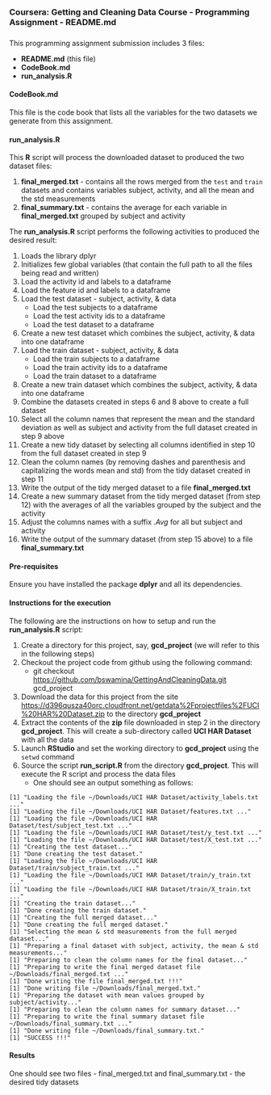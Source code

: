 ###
### Coursera: Getting and Cleaning Data Course - Programming Assignment - README.md
###

This programming assignment submission includes 3 files:

* __README.md__ (this file)
* __CodeBook.md__
* __run_analysis.R__

#### __CodeBook.md__

This file is the code book that lists all the variables for the two datasets we generate from this assignment.

#### __run_analysis.R__

This **R** script will process the downloaded dataset to produced the two dataset files:

1. __final_merged.txt__ - contains all the rows merged from the `test` and `train` datasets and contains variables subject, activity, and all the mean and the std measurements
2. __final_summary.txt__ - contains the average for each variable in __final_merged.txt__ grouped by subject and activity

The __run_analysis.R__ script performs the following activities to produced the desired result:

1. Loads the library dplyr
2. Initializes few global variables (that contain the full path to all the files being read and written)
3. Load the activity id and labels to a dataframe
4. Load the feature id and labels to a dataframe
5. Load the test dataset - subject, activity, & data
    + Load the test subjects to a dataframe
    + Load the test activity ids to a dataframe
    + Load the test dataset to a dataframe
6. Create a new test dataset which combines the subject, activity, & data into one dataframe
7. Load the train dataset - subject, activity, & data
    + Load the train subjects to a dataframe
    + Load the train activity ids to a dataframe
    + Load the train dataset to a dataframe
8. Create a new train dataset which combines the subject, activity, & data into one dataframe
9. Combine the datasets created in steps 6 and 8 above to create a full dataset
10. Select all the column names that represent the mean and the standard deviation as well as subject and activity from the full dataset created in step 9 above
11. Create a new tidy dataset by selecting all columns identified in step 10 from the full dataset created in step 9
12. Clean the column names (by removing dashes and parenthesis and capitalizing the words mean and std) from the tidy dataset created in step 11
13. Write the output of the tidy merged dataset to a file __final_merged.txt__
14. Create a new summary dataset from the tidy merged dataset (from step 12) with the averages of all the variables grouped by the subject and the activity
15. Adjust the columns names with a suffix _.Avg_ for all but subject and activity
16. Write the output of the summary dataset (from step 15 above) to a file __final_summary.txt__

#### Pre-requisites

Ensure you have installed the package __dplyr__ and all its dependencies.

#### Instructions for the execution

The following are the instructions on how to setup and run the __run_analysis.R__ script:

1. Create a directory for this project, say, __gcd_project__ (we will refer to this in the following steps)
2. Checkout the project code from github using the following command:
    + git checkout https://github.com/bswamina/GettingAndCleaningData.git gcd_project
3. Download the data for this project from the site https://d396qusza40orc.cloudfront.net/getdata%2Fprojectfiles%2FUCI%20HAR%20Dataset.zip to the directory __gcd_project__
4. Extract the contents of the __zip__ file downloaded in step 2 in the directory __gcd_project__. This will create a sub-directory called __UCI HAR Dataset__ with all the data
5. Launch __RStudio__ and set the working directory to __gcd_project__ using the `setwd` command
6. Source the script __run_script.R__ from the directory __gcd_project__. This will execute the R script and process the data files
    + One should see an output something as follows:
```
[1] "Loading the file ~/Downloads/UCI HAR Dataset/activity_labels.txt ..."
[1] "Loading the file ~/Downloads/UCI HAR Dataset/features.txt ..."
[1] "Loading the file ~/Downloads/UCI HAR Dataset/test/subject_test.txt ..."
[1] "Loading the file ~/Downloads/UCI HAR Dataset/test/y_test.txt ..."
[1] "Loading the file ~/Downloads/UCI HAR Dataset/test/X_test.txt ..."
[1] "Creating the test dataset..."
[1] "Done creating the test dataset."
[1] "Loading the file ~/Downloads/UCI HAR Dataset/train/subject_train.txt ..."
[1] "Loading the file ~/Downloads/UCI HAR Dataset/train/y_train.txt ..."
[1] "Loading the file ~/Downloads/UCI HAR Dataset/train/X_train.txt ..."
[1] "Creating the train dataset..."
[1] "Done creating the train dataset."
[1] "Creating the full merged dataset..."
[1] "Done creating the full merged dataset."
[1] "Selecting the mean & std measurements from the full merged dataset..."
[1] "Preparing a final dataset with subject, activity, the mean & std measurements..."
[1] "Preparing to clean the column names for the final dataset..."
[1] "Preparing to write the final merged dataset file ~/Downloads/final_merged.txt ..."
[1] "Done writing the file final_merged.txt !!!"
[1] "Done writing file ~/Downloads/final_merged.txt."
[1] "Preparing the dataset with mean values grouped by subject/activity..."
[1] "Preparing to clean the column names for summary dataset..."
[1] "Preparing to write the final summary dataset file ~/Downloads/final_summary.txt ..."
[1] "Done writing file ~/Downloads/final_summary.txt."
[1] "SUCCESS !!!"
```

#### Results

One should see two files - final_merged.txt and final_summary.txt - the desired tidy datasets

